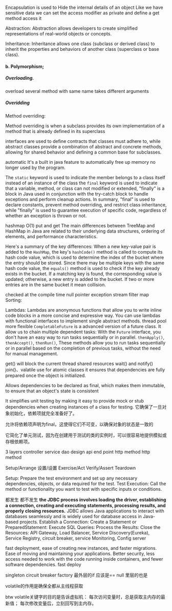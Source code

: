 Encapsulation is used to Hide the internal details of an object Like we have sensitive data we can set the access modifier as private and define a get method access it

Abstraction: Abstraction allows developers to create simplified representations of real-world objects or concepts.

Inheritance: Inheritance allows one class (subclass or derived class) to inherit the properties and behaviors of another class (superclass or base class).

#### b. Polymorphism;

##### Overloading.

overload several method with same name takes different arguments

##### Overidding

Method overriding:

Method overriding is when a subclass provides its own implementation of a method that is already defined in its superclass

interfaces are used to define contracts that classes must adhere to, while abstract classes provide a combination of abstract and concrete methods, allowing for shared behavior and defining a common base for subclasses.

automatic It's a built in java feature to automatically free up memory no longer used by the program.

The `static` keyword is used to indicate the member belongs to a class itself instead of an instance of the class
the `final` keyword is used to indicate that a  variable, method, or class can not modified or extended,
"finally" is a block in Java used in conjunction with the try-catch block to handle exceptions and perform cleanup actions.
In summary, "final" is used to declare constants, prevent method overriding, and restrict class inheritance, while "finally" is used to guarantee execution of specific code, regardless of whether an exception is thrown or not.

hashmap O(1) put and get
The main differences between TreeMap and HashMap in Java are related to their underlying data structures, ordering of elements, and performance characteristics. 

Here's a summary of the key differences:
When a new key-value pair is added to the `HashMap`, the key's `hashCode()` method is called to compute its hash code value, which is used to determine the index of the bucket where the entry should be stored. Since there may be multiple keys with the same hash code value, the `equals()` method is used to check if the key already exists in the bucket. If a matching key is found, the corresponding value is updated; otherwise, a new entry is added to the bucket. If two or more entries are in the same bucket it  mean collision.

checked at the compile time
null pointer exception
stream
filter
map
Sorting:

Lambdas: Lambdas are anonymous functions that allow you to write inline code blocks in a more concise and expressive way. You can use lambdas with functional interfaces to implement single abstract methods.
thread pool
more flexible
`CompletableFuture` is a advanced version of  a future class.
It allow us to chain multiple dependent tasks: With the `Future` interface, you don't have an easy way to run tasks sequentially or in parallel. `thenApply()`, `thenAccept()`, `thenRun()`,  These methods allow you to run tasks sequentially or in parallel based on the completion of previous tasks, without the need for manual management.


get() will block the current thread
shared resources
wait() and notify()
join()、valatile use for atomic classes
it ensures that dependencies are fully prepared once the object is initialized. 

Allows dependencies to be declared as final, which makes them immutable,  to ensure that an object's state is consistent

 It simplifies unit testing by making it easy to provide mock or stub dependencies when creating instances of a class for testing.
它确保了一旦对象初始化，依赖项就完全准备好了。

允许将依赖项声明为final，这使得它们不可变，以确保对象的状态是一致的

它简化了单元测试，因为在创建用于测试的类的实例时，可以很容易地提供模拟或存根依赖项。

3 layers controller service dao
design api end point
http method
http method

Setup/Arrange
设置/设置
Exercise/Act
Verify/Assert
Teardown

Setup: Prepare the test environment and set up any necessary dependencies, objects, or data required for the test.
Test Execution: Call the method or functionality you want to test with specific inputs or conditions.

都发生 都不发生
**the JDBC process involves loading the driver, establishing a connection, creating and executing statements, processing results, and properly closing resources.** JDBC allows Java applications to interact with databases seamlessly and is widely used for database access in Java-based projects.
Establish a Connection:
Create a Statement or PreparedStatement:
Execute SQL Queries:
Process the Results:
Close the Resources:
API Gateway, Load Balancer, Service Discovery(Eureka), Service Registry, circuit breaker, service Monitoring, Config server

fast deployment, ease of creating new instances, and faster migrations. Ease of moving and maintaining your applications. Better security, less access needed to work with the code running inside containers, and fewer software dependencies.
fast deploy

singleton
circuit breaker
factory 
最外层的if 应该是== null  里层的也是

volatile的作用是确保全都从主线程获取

btw
volatile关键字的目的是告诉虚拟机：
每次访问变量时，总是获取主内存的最新值；
每次修改变量后，立刻回写到主内存。